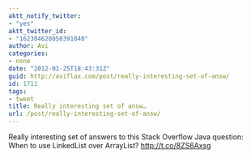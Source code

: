 ```yaml
---
aktt_notify_twitter:
- "yes"
aktt_twitter_id:
- "162304620050391040"
author: Avi
categories:
- none
date: "2012-01-25T18:43:31Z"
guid: http://aviflax.com/post/really-interesting-set-of-answ/
id: 1711
tags:
- tweet
title: Really interesting set of answ…
url: /post/really-interesting-set-of-answ/
---
```

Really interesting set of answers to this Stack Overflow Java question: When to use LinkedList over ArrayList? <a href="http://t.co/8ZS6Axsg" rel="nofollow">http://t.co/8ZS6Axsg</a>